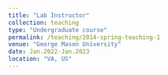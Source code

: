 ```yaml
---
title: "Lab Instructor"
collection: teaching
type: "Undergraduate course"
permalink: /teaching/2014-spring-teaching-1
venue: "George Mason University"
date: Jan.2022-Jan.2023
location: "VA, US"
---
```


